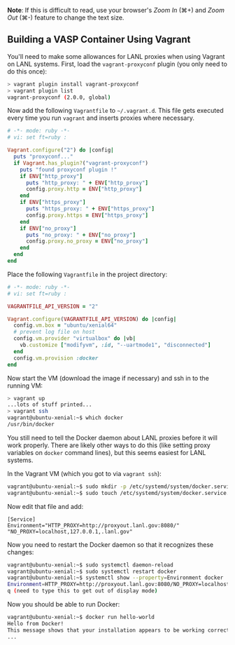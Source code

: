 **Note**: If this is difficult to read, use your browser's *Zoom In* (&#8984;+) 
and *Zoom Out* (&#8984;-) feature to change the text size.

## Building a VASP Container Using Vagrant

You'll need to make some allowances for LANL proxies when using Vagrant on LANL
systems. First, load the `vagrant-proxyconf` plugin (you only need to do this
once):

```sh
> vagrant plugin install vagrant-proxyconf
> vagrant plugin list
vagrant-proxyconf (2.0.0, global)
```

Now add the following `Vagrantfile` to `~/.vagrant.d`. This file gets executed
every time you run `vagrant` and inserts proxies where necessary.

```ruby
# -*- mode: ruby -*-
# vi: set ft=ruby :

Vagrant.configure("2") do |config|
  puts "proxyconf..."
  if Vagrant.has_plugin?("vagrant-proxyconf")
    puts "found proxyconf plugin !"
    if ENV["http_proxy"]
      puts "http_proxy: " + ENV["http_proxy"]
      config.proxy.http = ENV["http_proxy"]
    end
    if ENV["https_proxy"]
      puts "https_proxy: " + ENV["https_proxy"]
      config.proxy.https = ENV["https_proxy"]
    end
    if ENV["no_proxy"]
      puts "no_proxy: " + ENV["no_proxy"]
      config.proxy.no_proxy = ENV["no_proxy"]
    end
  end
end
```
                            
Place the following `Vagrantfile` in the project directory:

```ruby
# -*- mode: ruby -*-
# vi: set ft=ruby :

VAGRANTFILE_API_VERSION = "2"

Vagrant.configure(VAGRANTFILE_API_VERSION) do |config|
  config.vm.box = "ubuntu/xenial64"
  # prevent log file on host
  config.vm.provider "virtualbox" do |vb|
    vb.customize ["modifyvm", :id, "--uartmode1", "disconnected"]
  end
  config.vm.provision :docker
end
```

Now start the VM (download the image if necessary) and ssh in to the running VM:

```sh
> vagrant up
...lots of stuff printed...
> vagrant ssh
vagrant@ubuntu-xenial:~$ which docker
/usr/bin/docker
```

You still need to tell the Docker daemon about LANL proxies before it will work
properly. There are likely other ways to do this (like setting proxy variables
on `docker` command lines), but this seems easiest for LANL systems.

In the Vagrant VM (which you got to via `vagrant ssh`):

```sh
vagrant@ubuntu-xenial:~$ sudo mkdir -p /etc/systemd/system/docker.service.d
vagrant@ubuntu-xenial:~$ sudo touch /etc/systemd/system/docker.service.d/http-proxy.conf
```

Now edit that file and add:

```
[Service]
Environment="HTTP_PROXY=http://proxyout.lanl.gov:8080/" "NO_PROXY=localhost,127.0.0.1,.lanl.gov"
```

Now you need to restart the Docker daemon so that it recognizes these changes:

```sh
vagrant@ubuntu-xenial:~$ sudo systemctl daemon-reload
vagrant@ubuntu-xenial:~$ sudo systemctl restart docker
vagrant@ubuntu-xenial:~$ systemctl show --property=Environment docker
Environment=HTTP_PROXY=http://proxyout.lanl.gov:8080/NO_PROXY=localhost,127.0.0.1,.lanl.gov
q (need to type this to get out of display mode)
```

Now you should be able to run Docker:

```sh
vagrant@ubuntu-xenial:~$ docker run hello-world
Hello from Docker!
This message shows that your installation appears to be working correctly.
...
```


